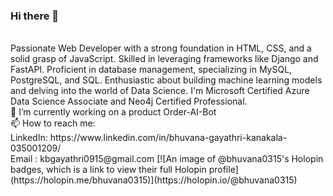 ### Hi there 👋
<br>
Passionate Web Developer with a strong foundation in HTML, CSS, and a solid grasp of JavaScript. Skilled in leveraging frameworks like Django and FastAPI. Proficient in database management, specializing in MySQL, PostgreSQL, and SQL. Enthusiastic about building machine learning models and delving into the world of Data Science. 
I'm Microsoft Certified Azure Data Science Associate and Neo4j Certified Professional.<br>
🔭 I’m currently working on a product Order-AI-Bot<br>
📫 How to reach me:<br>
     LinkedIn: https://www.linkedin.com/in/bhuvana-gayathri-kanakala-035001209/<br>
     Email : kbgayathri0915@gmail.com
[![An image of @bhuvana0315's Holopin badges, which is a link to view their full Holopin profile](https://holopin.me/bhuvana0315)](https://holopin.io/@bhuvana0315)

<!--
**bhuvana0315/bhuvana0315** is a ✨ _special_ ✨ repository because its `README.md` (this file) appears on your GitHub profile.

Here are some ideas to get you started:

- 🔭 I’m currently working on a product Order-AI-Bot
- 🌱 I’m currently learning 
- 👯 I’m looking to collaborate on ...
- 🤔 I’m looking for help with ...
- 💬 Ask me about ...
- 📫 How to reach me: ...
- 😄 Pronouns: ...
- ⚡ Fun fact: ...
-->
